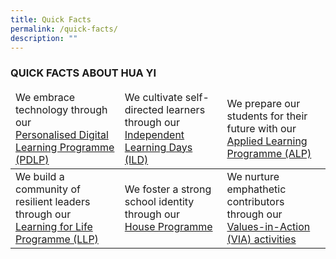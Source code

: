 ```yaml
---
title: Quick Facts
permalink: /quick-facts/
description: ""
---
```

### QUICK FACTS ABOUT HUA YI

<table>
<thead>
  <tr>
    <td>We embrace technology through our<br><a href="https://huayisec.moe.edu.sg/the-hua-yi-experience/a-passionate-learner/personalised-digital-learning-programme-pdlp">Personalised Digital Learning Programme (PDLP)</a><a href="https://huayisec.moe.edu.sg/the-hua-yi-experience/a-passionate-learner/personalised-digital-learning-programme-pdlp"> </a></td>
    <td>We cultivate self-directed learners through our<br><a href="https://huayisec.moe.edu.sg/the-hua-yi-experience/a-passionate-learner/independent-learning-day">Independent Learning Days (ILD)</a><a href="https://huayisec.moe.edu.sg/the-hua-yi-experience/a-passionate-learner/independent-learning-day"> </a></td>
    <td>We prepare our students for their future with our<br><a href="https://huayisec.moe.edu.sg/the-hua-yi-experience/an-empathetic-contributor/applied-learning-programme-alp">Applied Learning Programme (ALP)</a><a href="https://huayisec.moe.edu.sg/the-hua-yi-experience/an-empathetic-contributor/applied-learning-programme-alp"> </a></td>
  </tr>
</thead>
<tbody>
  <tr>
    <td>We build a community of resilient leaders through our<br><a href="https://huayisec.moe.edu.sg/the-hua-yi-experience/an-empathetic-contributor/learning-for-life-programme-llp">Learning for Life Programme (LLP)</a><a href="https://huayisec.moe.edu.sg/the-hua-yi-experience/an-empathetic-contributor/learning-for-life-programme-llp"> </a></td>
    <td>We foster a strong school identity through our<br><a href="https://huayisec.moe.edu.sg/the-hua-yi-experience/a-resilient-leader/house-programme">House Programme</a><a href="https://huayisec.moe.edu.sg/the-hua-yi-experience/a-resilient-leader/house-programme"> </a></td>
    <td>We nurture emphathetic contributors through our<br><a href="https://huayisec.moe.edu.sg/the-hua-yi-experience/an-empathetic-contributor/values-in-action-via">Values-in-Action (VIA) activities</a><a href="https://huayisec.moe.edu.sg/the-hua-yi-experience/an-empathetic-contributor/values-in-action-via"> </a></td>
  </tr>
</tbody>
</table>